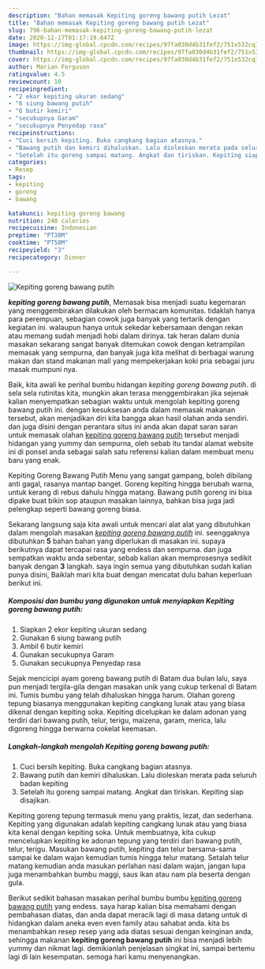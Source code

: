 ```yaml
---
description: "Bahan memasak Kepiting goreng bawang putih Lezat"
title: "Bahan memasak Kepiting goreng bawang putih Lezat"
slug: 796-bahan-memasak-kepiting-goreng-bawang-putih-lezat
date: 2020-12-17T01:17:19.647Z
image: https://img-global.cpcdn.com/recipes/97fa030d4b31fef2/751x532cq70/kepiting-goreng-bawang-putih-foto-resep-utama.jpg
thumbnail: https://img-global.cpcdn.com/recipes/97fa030d4b31fef2/751x532cq70/kepiting-goreng-bawang-putih-foto-resep-utama.jpg
cover: https://img-global.cpcdn.com/recipes/97fa030d4b31fef2/751x532cq70/kepiting-goreng-bawang-putih-foto-resep-utama.jpg
author: Marian Ferguson
ratingvalue: 4.5
reviewcount: 10
recipeingredient:
- "2 ekor kepiting ukuran sedang"
- "6 siung bawang putih"
- "6 butir kemiri"
- "secukupnya Garam"
- "secukupnya Penyedap rasa"
recipeinstructions:
- "Cuci bersih kepiting. Buka cangkang bagian atasnya."
- "Bawang putih dan kemiri dihaluskan. Lalu dioleskan merata pada seluruh badan kepiting"
- "Setelah itu goreng sampai matang. Angkat dan tiriskan. Kepiting siap disajikan."
categories:
- Resep
tags:
- kepiting
- goreng
- bawang

katakunci: kepiting goreng bawang 
nutrition: 240 calories
recipecuisine: Indonesian
preptime: "PT38M"
cooktime: "PT58M"
recipeyield: "3"
recipecategory: Dinner

---
```



![Kepiting goreng bawang putih](https://img-global.cpcdn.com/recipes/97fa030d4b31fef2/751x532cq70/kepiting-goreng-bawang-putih-foto-resep-utama.jpg)

<b><i>kepiting goreng bawang putih</i></b>, Memasak bisa menjadi suatu kegemaran yang menggembirakan dilakukan oleh bermacam komunitas. tidaklah hanya para perempuan, sebagian cowok juga banyak yang tertarik dengan kegiatan ini. walaupun hanya untuk sekedar kebersamaan dengan rekan atau memang sudah menjadi hobi dalam dirinya. tak heran dalam dunia masakan sekarang sangat banyak ditemukan cowok dengan ketrampilan memasak yang sempurna, dan banyak juga kita melihat di berbagai warung makan dan stand makanan mall yang mempekerjakan koki pria sebagai juru masak mumpuni nya.

Baik, kita awali ke perihal bumbu hidangan <i>kepiting goreng bawang putih</i>. di sela sela rutinitas kita, mungkin akan terasa menggembirakan jika sejenak kalian menyempatkan sebagian waktu untuk mengolah kepiting goreng bawang putih ini. dengan kesuksesan anda dalam memasak makanan tersebut, akan menjadikan diri kita bangga akan hasil olahan anda sendiri. dan juga disini dengan perantara situs ini anda akan dapat saran saran untuk memasak olahan <u>kepiting goreng bawang putih</u> tersebut menjadi hidangan yang yummy dan sempurna, oleh sebab itu tandai alamat website ini di ponsel anda sebagai salah satu referensi kalian dalam membuat menu baru yang enak.

Kepiting Goreng Bawang Putih Menu yang sangat gampang, boleh dibilang anti gagal, rasanya mantap banget. Goreng kepiting hingga berubah warna, untuk kerang di rebus dahulu hingga matang. Bawang putih goreng ini bisa dipake buat bikin sop ataupun masakan lainnya, bahkan bisa juga jadi pelengkap seperti bawang goreng biasa.


Sekarang langsung saja kita awali untuk mencari alat alat yang dibutuhkan dalam mengolah masakan <u><i>kepiting goreng bawang putih</i></u> ini. seenggaknya dibutuhkan <b>5</b> bahan bahan yang diperlukan di masakan ini. supaya berikutnya dapat tercapai rasa yang endess dan sempurna. dan juga sempatkan waktu anda sebentar, sebab kalian akan memprosesnya sedikit banyak dengan <b>3</b> langkah. saya ingin semua yang dibutuhkan sudah kalian punya disini, Baiklah mari kita buat dengan mencatat dulu bahan keperluan berikut ini.

<!--inarticleads1-->

##### Komposisi dan bumbu yang digunakan untuk menyiapkan Kepiting goreng bawang putih:

1. Siapkan 2 ekor kepiting ukuran sedang
1. Gunakan 6 siung bawang putih
1. Ambil 6 butir kemiri
1. Gunakan secukupnya Garam
1. Gunakan secukupnya Penyedap rasa


Sejak mencicipi ayam goreng bawang putih di Batam dua bulan lalu, saya pun menjadi tergila-gila dengan masakan unik yang cukup terkenal di Batam ini. Tumis bumbu yang telah dihaluskan hingga harum. Olahan goreng tepung biasanya menggunakan kepiting cangkang lunak atau yang biasa dikenal dengan kepiting soka. Kepiting dicelupkan ke dalam adonan yang terdiri dari bawang putih, telur, terigu, maizena, garam, merica, lalu digoreng hingga berwarna cokelat keemasan. 

<!--inarticleads2-->

##### Langkah-langkah mengolah Kepiting goreng bawang putih:

1. Cuci bersih kepiting. Buka cangkang bagian atasnya.
1. Bawang putih dan kemiri dihaluskan. Lalu dioleskan merata pada seluruh badan kepiting
1. Setelah itu goreng sampai matang. Angkat dan tiriskan. Kepiting siap disajikan.


Kepiting goreng tepung termasuk menu yang praktis, lezat, dan sederhana. Kepiting yang digunakan adalah kepiting cangkang lunak atau yang biasa kita kenal dengan kepiting soka. Untuk membuatnya, kita cukup mencelupkan kepiting ke adonan tepung yang terdiri dari bawang putih, telur, terigu. Masukan bawang putih, kepiting dan telur bersama-sama sampai ke dalam wajan kemudian tumis hingga telur matang. Setalah telur matang kemudian anda masukan perlahan nasi dalam wajan, jangan lupa juga menambahkan bumbu maggi, saus ikan atau nam pla beserta dengan gula. 

Berikut sedikit bahasan masakan perihal bumbu bumbu <u>kepiting goreng bawang putih</u> yang endess. saya harap kalian bisa memahami dengan pembahasan diatas, dan anda dapat meracik lagi di masa datang untuk di hidangkan dalam aneka even even family atau sahabat anda. kita bs menambahkan resep resep yang ada diatas sesuai dengan keinginan anda, sehingga makanan <b>kepiting goreng bawang putih</b> ini bisa menjadi lebih yummy dan nikmat lagi. demikianlah penjelasan singkat ini, sampai bertemu lagi di lain kesempatan. semoga hari kamu menyenangkan.
